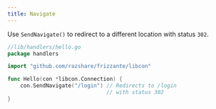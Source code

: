 ```yaml
---
title: Navigate
---
```


Use `SendNavigate()` to redirect to a different location with status `302`.

```go
//lib/handlers/hello.go
package handlers

import "github.com/razshare/frizzante/libcon"

func Hello(con *libcon.Connection) {
    con.SendNavigate("/login") // Redirects to /login 
                               // with status 302
}
```